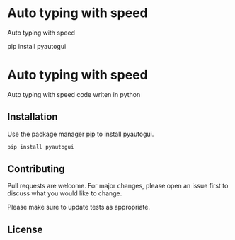 # Auto typing with speed
Auto typing with speed

pip install pyautogui

# Auto typing with speed

Auto typing with speed code writen in python 

## Installation

Use the package manager [pip](https://pip.pypa.io/en/stable/) to install pyautogui.

```bash
pip install pyautogui
```


## Contributing

Pull requests are welcome. For major changes, please open an issue first
to discuss what you would like to change.

Please make sure to update tests as appropriate.

## License
